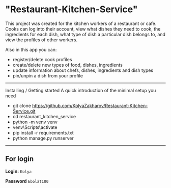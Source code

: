 # "Restaurant-Kitchen-Service"

  This project was created for the kitchen workers of a restaurant or cafe.
Cooks can log into their account, view what dishes they need to cook,
the ingredients for each dish, what type of dish a particular dish belongs to,
and view the profiles of other workers.

Also in this app you can:

- register/delete cook profiles
- create/delete new types of food, dishes, ingredients
- update information about chefs, dishes, ingredients and dish types
- pin/unpin a dish from your profile

---



Installing / Getting started
A quick introduction of the minimal setup you need

- git clone https://github.com/KolyaZakharov/Restaurant-Kitchen-Service.git
- cd restaurant_kitchen_service
- python -m venv venv
- venv\Scripts\activate
- pip install -r requirements.txt
- python manage.py runserver

---
## For login
**Login:** `Kolya`

**Password**   `Ebolat100`

